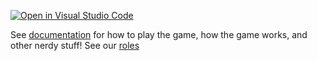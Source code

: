 [![Open in Visual Studio Code](https://classroom.github.com/assets/open-in-vscode-f059dc9a6f8d3a56e377f745f24479a46679e63a5d9fe6f495e02850cd0d8118.svg)](https://classroom.github.com/online_ide?assignment_repo_id=6339644&assignment_repo_type=AssignmentRepo)

See [documentation](docs/documentation.txt) for how to play the game, how the game works, and other nerdy stuff!
See our [roles](docs/roles.txt)
